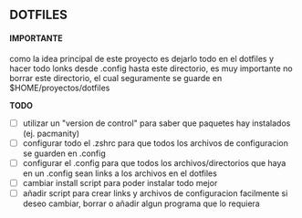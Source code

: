## DOTFILES

#### IMPORTANTE
como la idea principal de este proyecto es dejarlo todo en el dotfiles y hacer todo lonks desde .config hasta este directorio, es muy importante no borrar este directorio, el cual seguramente se guarde en $HOME/proyectos/dotfiles

**TODO**
- [ ] utilizar un "version de control" para saber que paquetes hay instalados (ej. pacmanity)
- [ ] configurar todo el .zshrc para que todos los archivos de configuracion se guarden en .config
- [ ] configurar el .config para que todos los archivos/directorios que haya en un .config sean links a los archivos en el dotfiles
- [ ] cambiar install script para poder instalar todo mejor
- [ ] añadir script para crear links y archivos de configuracion facilmente si deseo cambiar, borrar o añadir algun programa que lo requiera
